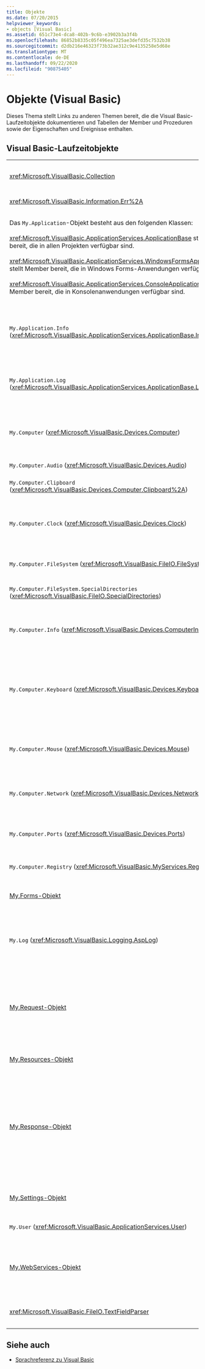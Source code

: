 ```yaml
---
title: Objekte
ms.date: 07/20/2015
helpviewer_keywords:
- objects [Visual Basic]
ms.assetid: 651c73e4-dca8-402b-9c6b-e3902b3a3f4b
ms.openlocfilehash: 86852b8335c05f496ea7325ae3defd35c7532b38
ms.sourcegitcommit: d2db216e46323f73b32ae312c9e4135258e5d68e
ms.translationtype: MT
ms.contentlocale: de-DE
ms.lasthandoff: 09/22/2020
ms.locfileid: "90875405"
---
```

# <a name="objects-visual-basic"></a>Objekte (Visual Basic)

Dieses Thema stellt Links zu anderen Themen bereit, die die Visual Basic-Laufzeitobjekte dokumentieren und Tabellen der Member und Prozeduren sowie der Eigenschaften und Ereignisse enthalten.  
  
## <a name="visual-basic-run-time-objects"></a>Visual Basic-Laufzeitobjekte  
  
|||  
|---|---|  
|<xref:Microsoft.VisualBasic.Collection>|Stellt eine einfache Möglichkeit dar, eine zusammengehörige Gruppe von Elementen als einzelnes Objekt anzuzeigen.|  
|<xref:Microsoft.VisualBasic.Information.Err%2A>|Enthält Informationen über Laufzeitfehler.|  
|Das `My.Application`-Objekt besteht aus den folgenden Klassen:<br /><br /> <xref:Microsoft.VisualBasic.ApplicationServices.ApplicationBase> stellt Member bereit, die in allen Projekten verfügbar sind.<br /><br /> <xref:Microsoft.VisualBasic.ApplicationServices.WindowsFormsApplicationBase> stellt Member bereit, die in Windows Forms-Anwendungen verfügbar sind.<br /><br /> <xref:Microsoft.VisualBasic.ApplicationServices.ConsoleApplicationBase> stellt Member bereit, die in Konsolenanwendungen verfügbar sind.|Stellt Daten bereit, die nur der aktuellen Anwendung oder DLL zugeordnet sind. Mit `My.Application` können keine Informationen auf Systemebene bearbeitet werden.<br /><br /> Einige Member sind nur für Windows Forms- oder Konsolenanwendungen verfügbar.|  
|`My.Application.Info` (<xref:Microsoft.VisualBasic.ApplicationServices.ApplicationBase.Info%2A>)|Stellt Eigenschaften zum Abrufen der Informationen über eine Anwendung bereit, beispielsweise die Versionsnummer, die Beschreibung, die geladenen Assemblys und so weiter.|  
|`My.Application.Log` (<xref:Microsoft.VisualBasic.ApplicationServices.ApplicationBase.Log%2A>)|Stellt eine Eigenschaft und Methoden zum Schreiben von Ereignis- und Ausnahmeinformationen in die Protokolllistener der Anwendung bereit.|  
|`My.Computer` (<xref:Microsoft.VisualBasic.Devices.Computer>)|Stellt Eigenschaften für die Bearbeitung von Computerkomponenten bereit, z.B. Audio, die Uhr, die Tastatur, das Dateisystem und so weiter.|  
|`My.Computer.Audio` (<xref:Microsoft.VisualBasic.Devices.Audio>)|Stellt Methoden zur Soundwiedergabe bereit.|  
|`My.Computer.Clipboard` (<xref:Microsoft.VisualBasic.Devices.Computer.Clipboard%2A>)|Stellt Methoden zur Bearbeitung der Zwischenablage bereit.|  
|`My.Computer.Clock` (<xref:Microsoft.VisualBasic.Devices.Clock>)|Stellt Eigenschaften für den Zugriff auf die aktuelle lokale Zeit und die koordinierte Weltzeit (entspricht UTC, Greenwich Mean Time) von der Systemuhr bereit.|  
|`My.Computer.FileSystem` (<xref:Microsoft.VisualBasic.FileIO.FileSystem>)|Stellt Eigenschaften und Methoden für die Arbeit mit Laufwerken, Dateien und Verzeichnissen bereit.|  
|`My.Computer.FileSystem.SpecialDirectories` (<xref:Microsoft.VisualBasic.FileIO.SpecialDirectories>)|Stellt Eigenschaften für den Zugriff auf häufig verwiesene Verzeichnisse bereit.|  
|`My.Computer.Info` (<xref:Microsoft.VisualBasic.Devices.ComputerInfo>)|Stellt Eigenschaften zum Abrufen von Informationen über den Arbeitsspeicher des Computer, geladene Assemblys, Name und Betriebssystem bereit.|  
|`My.Computer.Keyboard` (<xref:Microsoft.VisualBasic.Devices.Keyboard>)|Stellt Eigenschaften für den Zugriff auf den aktuellen Zustand der Tastatur bereit, z.B. welche Tasten werden gerade gedrückt? Außerdem bietet es eine Methode, mit der Sie Tastatureingaben an ein aktives Fenster schicken können.|  
|`My.Computer.Mouse` (<xref:Microsoft.VisualBasic.Devices.Mouse>)|Stellt Eigenschaften zum Abrufen von Informationen über das Format und die Konfiguration der Maus bereit, die auf dem lokalen Computer installiert ist.|  
|`My.Computer.Network` (<xref:Microsoft.VisualBasic.Devices.Network>)|Stellt eine Eigenschaft, ein Ereignis und Methoden zur Interaktion mit dem Netzwerk bereit, mit dem der Computer verbunden ist.|  
|`My.Computer.Ports` (<xref:Microsoft.VisualBasic.Devices.Ports>)|Stellt eine Eigenschaft und eine Methode bereit, mit deren Hilfe Sie auf die seriellen Anschlüsse eines Computer zugreifen können.|  
|`My.Computer.Registry` (<xref:Microsoft.VisualBasic.MyServices.RegistryProxy>)|Stellt Eigenschaften und Methoden zur Bearbeitung der Registrierung bereit.|  
|[My.Forms-Objekt](my-forms-object.md)|Stellt Eigenschaften für den Zugriff auf eine Instanz jedes Windows Form im aktuellen Projekt bereit.|  
|`My.Log` (<xref:Microsoft.VisualBasic.Logging.AspLog>)|Stellt eine Eigenschaft und Methoden zum Schreiben von Ereignis- und Ausnahmeinformationen in die Protokolllistener der Anwendung für Webanwendungen bereit.|  
|[My.Request-Objekt](my-request-object.md)|Ruft das <xref:System.Web.HttpRequest>-Objekt für die angefragte Seite ab. Das `My.Request`-Objekt enthält Informationen zur aktuellen HTTP-Anforderung.<br /><br /> Das `My.Request`-Objekt ist nur für ASP.NET-Anwendungen verfügbar.|  
|[My.Resources-Objekt](my-resources-object.md)|Stellt Eigenschaften und Klassen für den Zugriff auf Anwendungsressourcen bereit.|  
|[My.Response-Objekt](my-response-object.md)|Ruft das <xref:System.Web.HttpResponse> zugeordnete <xref:System.Web.UI.Page>-Objekt ab. Mit diesem Objekt können Sie HTTP-Antwortdaten an einen Client senden. Es enthält außerdem Informationen über diese Antwort.<br /><br /> Das `My.Response`-Objekt ist nur für ASP.NET-Anwendungen verfügbar.|  
|[My.Settings-Objekt](my-settings-object.md)|Stellt Eigenschaften und Methoden für den Zugriff auf Anwendungseinstellungen bereit.|  
|`My.User` (<xref:Microsoft.VisualBasic.ApplicationServices.User>)|Stellt den Zugriff auf Informationen über den aktuellen Benutzer bereit.|  
|[My.WebServices-Objekt](my-webservices-object.md)|Stellt Eigenschaften zum Erstellen einer einzelnen Instanz sowie für den Zugriff auf diese bereit, die für jeden Webdienst gilt, auf die vom aktuellen Projekt verwiesen wird.|  
|<xref:Microsoft.VisualBasic.FileIO.TextFieldParser>|Stellt Methoden und Eigenschaften zur Analyse strukturierter Textdateien bereit.|  
  
## <a name="see-also"></a>Siehe auch

- [Sprachreferenz zu Visual Basic](../index.md)

